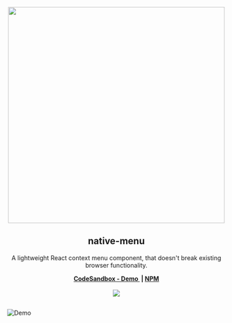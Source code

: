 <p align="center">
  <img src="https://user-images.githubusercontent.com/13242392/37434914-2a7587de-27d9-11e8-9192-d329f50f379a.png" width="500">
  <h2 align="center">native-menu</h2>
  <p align="center">
    A lightweight React context menu component, that doesn't break existing browser functionality.
  </p>
</p>
<p align="center">
  <b>
    <a href="https://samdenty99.github.io/r?https://codesandbox.io/s/github/samdenty99/native-menu-demo/tree/master/">
      CodeSandbox - Demo
    </a>&nbsp;|
    <a href="https://samdenty99.github.io/r?https://www.npmjs.com/package/native-menu">
      NPM
    </a>
  </b>
  <br><br>
  <a href="https://samdenty99.github.io/r?https://samdenty99.github.io/r?https://codesandbox.io/s/github/samdenty99/native-menu-demo/tree/master/">
    <img src="https://codesandbox.io/static/img/play-codesandbox.svg">
  </a>
</p>
<h2></h2>

![Demo](https://codesandbox.io/s/github/samdenty99/native-menu-demo/tree/master/)
